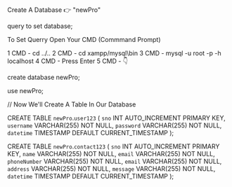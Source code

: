 Create A Database 👉 "newPro"

query to set database;

To Set Querry Open Your CMD (Commmand Prompt)

1 CMD - cd ../..
2 CMD - cd xampp/mysql\bin
3 CMD - mysql -u root -p -h localhost
4 CMD - Press Enter
5 CMD - 👇

create database newPro;

use newPro;

// Now We'll Create A Table In Our Database

CREATE TABLE `newPro`.`user123` (
    `sno` INT AUTO_INCREMENT PRIMARY KEY,
    `username` VARCHAR(255) NOT NULL,
    `password` VARCHAR(255) NOT NULL,
    `datetime` TIMESTAMP DEFAULT CURRENT_TIMESTAMP
);

CREATE TABLE `newPro`.`contact123` (
    `sno` INT AUTO_INCREMENT PRIMARY KEY,
    `name` VARCHAR(255) NOT NULL,
    `email` VARCHAR(255) NOT NULL,
    `phoneNumber` VARCHAR(255) NOT NULL,
    `email` VARCHAR(255) NOT NULL,
    `address` VARCHAR(255) NOT NULL,
    `message` VARCHAR(255) NOT NULL,
    `datetime` TIMESTAMP DEFAULT CURRENT_TIMESTAMP
);
